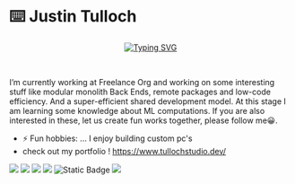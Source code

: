 # ⌨️ Justin Tulloch 
<p align=center>
   <a href="https://git.io/typing-svg"><img src="https://readme-typing-svg.demolab.com?font=Fira+Code&pause=1000&color=404040&width=435&lines=Built+with+%E2%9D%A4%EF%B8%8F+for+engineering" alt="Typing SVG" /></a>
</p>

</br>

I’m currently working at Freelance Org and working on some interesting stuff like modular monolith Back Ends, remote packages and low-code efficiency. And a super-efficient shared development model. At this stage I am learning some knowledge about ML computations. If you are also interested in these, let us create fun works together, please follow me😀. 


- ⚡ Fun hobbies: ... I enjoy building custom pc's
- check out my portfolio !
https://www.tullochstudio.dev/


![](https://img.shields.io/badge/Os-Linux-green)
![](https://img.shields.io/badge/Os-Windows-green)
![](https://img.shields.io/badge/Code-Javascript-yellow)
![](https://img.shields.io/badge/IDE-Vscode-green)
![Static Badge](https://img.shields.io/badge/Code-Typescript-blue)
![](https://img.shields.io/badge/Code-Node.js-green)
  


